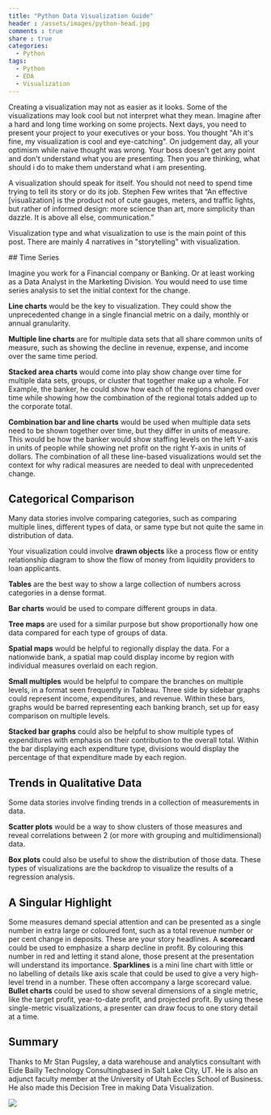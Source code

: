 ```yaml
---
title: "Python Data Visualization Guide"
header : /assets/images/python-head.jpg
comments : true
share : true
categories:
  - Python
tags:
  - Python
  - EDA
  - Visualization
---
```


Creating a visualization may not as easier as it looks. Some of the visualizations may look cool but not interpret what they mean. Imagine after a hard and long time working on some projects. Next days, you need to present your project to your executives or your boss. You thought "Ah it's fine, my visualization is cool and eye-catching".  On judgement day, all your optimism while naive thought was wrong. Your boss doesn't get any point and don't understand what you are presenting.  Then you are thinking, what should i do to make them understand what i am presenting. 

A visualization should speak for itself. You should not need to spend time trying to tell its story or do its job. Stephen Few writes that “An effective [visualization] is the product not of cute gauges, meters, and traffic lights, but rather of informed design: more science than art, more simplicity than dazzle. It is above all else, communication.” 

Visualization type and what visualization to use is the main point of this post. There are mainly 4 narratives in "storytelling" with visualization.

\## Time Series

Imagine you work for a Financial company or Banking. Or at least working as a Data Analyst in the Marketing Division. You would need to use time series analysis to set the initial context for the change. 

**Line charts** would be the key to visualization. They could show the unprecedented change in a single financial metric on a daily, monthly or annual granularity. 

**Multiple line charts** are for multiple data sets that all share common units of measure, such as showing the decline in revenue, expense, and income over the same time period. 

**Stacked area charts** would come into play show change over time for multiple data sets, groups, or cluster that together make up a whole. For Example, the banker, he could show how each of the regions changed over time while showing how the combination of the regional totals added up to the corporate total. 

**Combination bar and line charts** would be used when multiple data sets need to be shown together over time, but they differ in units of measure. This would be how the banker would show staffing levels on the left Y-axis in units of people while showing net profit on the right Y-axis in units of dollars.  The combination of all these line-based visualizations would set the context for why radical measures are needed to deal with unprecedented change.

## Categorical Comparison

Many data stories involve comparing categories, such as comparing multiple lines, different types of data, or same type but not quite the same in distribution of data. 

Your visualization could involve **drawn objects** like a process flow or entity relationship diagram to show the flow of money from liquidity providers to loan applicants. 

**Tables** are the best way to show a large collection of numbers across categories in a dense format. 

**Bar charts** would be used to compare different groups in data. 

**Tree maps** are used for a similar purpose but show proportionally how one data compared for each type of groups of data. 

**Spatial maps** would be helpful to regionally display the data. For a nationwide bank, a spatial map could display income by region with individual measures overlaid on each region.

**Small multiples** would be helpful to compare the branches on multiple levels, in a format seen frequently in Tableau. Three side by sidebar graphs could represent income, expenditures, and revenue. Within these bars, graphs would be barred representing each banking branch, set up for easy comparison on multiple levels. 

**Stacked bar graphs** could also be helpful to show multiple types of expenditures with emphasis on their contribution to the overall total. Within the bar displaying each expenditure type, divisions would display the percentage of that expenditure made by each region. 

## Trends in Qualitative Data

Some data stories involve finding trends in a collection of measurements in data. 

**Scatter plots** would be a way to show clusters of those measures and reveal correlations between 2 (or more with grouping and multidimensional) data. 

**Box plots** could also be useful to show the distribution of those data. These types of visualizations are the backdrop to visualize the results of a regression analysis. 

## A Singular Highlight

Some measures demand special attention and can be presented as a single number in extra large or coloured font, such as a total revenue number or per cent change in deposits. These are your story headlines. A **scorecard** could be used to emphasize a sharp decline in profit. By colouring this number in red and letting it stand alone, those present at the presentation will understand its importance. **Sparklines** is a mini line chart with little or no labelling of details like axis scale that could be used to give a very high-level trend in a number. These often accompany a large scorecard value. **Bullet charts** could be used to show several dimensions of a single metric, like the target profit, year-to-date profit, and projected profit. By using these single-metric visualizations, a presenter can draw focus to one story detail at a time. 

## Summary

Thanks to Mr Stan Pugsley, a data warehouse and analytics consultant with Eide Bailly Technology Consultingbased in Salt Lake City, UT. He is also an adjunct faculty member at the University of Utah Eccles School of Business. He also made this Decision Tree in making Data Visualization.

![](https://i.ibb.co/0V4qddq/pugsley-visualization-decision-tree-kd-v12.jpg)